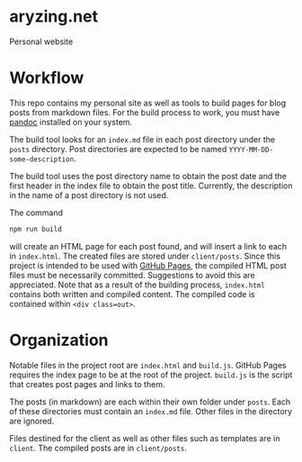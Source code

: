 # aryzing.net
Personal website

# Workflow

This repo contains my personal site as well as tools to build pages for blog posts from markdown files. For the build process to work, you must have [pandoc][pandoc] installed on your system.

The build tool looks for an `index.md` file in each post directory under the `posts` directory. Post directories are expected to be named `YYYY-MM-DD-some-description`.

The build tool uses the post directory name to obtain the post date and the first header in the index file to obtain the post title. Currently, the description in the name of a post directory is not used.

The command

```sh
npm run build
```

will create an HTML page for each post found, and will insert a link to each in `index.html`. The created files are stored under `client/posts`. Since this project is intended to be used with [GitHub Pages][github-pages], the compiled HTML post files must be necessarily committed. Suggestions to avoid this are appreciated. Note that as a result of the building process, `index.html` contains both written and compiled content. The compiled code is contained within `<div class=out>`.

# Organization

Notable files in the project root are `index.html` and `build.js`. GitHub Pages requires the index page to be at the root of the project. `build.js` is the script that creates post pages and links to them.

The posts (in markdown) are each within their own folder under `posts`. Each of these directories must contain an `index.md` file. Other files in the directory are ignored.

Files destined for the client as well as other files such as templates are in `client`. The compiled posts are in `client/posts`.

[pandoc]: http://pandoc.org/
[github-pages]: https://pages.github.com/
